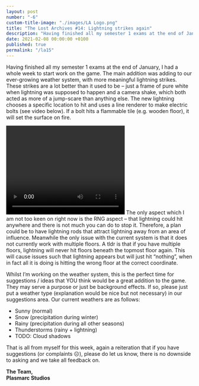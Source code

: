 ```yaml
---
layout: post
number: "-6"
custom-title-image: "./images/LA Logo.png"
title: "The Lost Archives #14: Lightning strikes again"
description: "Having finished all my semester 1 exams at the end of January, I had a whole week to start work on the game. The main addition was adding to our ever-growing weather system, with more meaningful lightning strikes. These strikes are a lot better than it used to be – just a frame of pure white when lightning was supposed to happen and a camera shake, which both acted as more of a jump-scare than anything else. The new lightning chooses a specific location to hit and uses a line renderer to make electric bolts (see video below). If a bolt hits a flammable tile (e.g. wooden floor), it will set the surface on fire. "
date: 2021-02-08 00:00:00 +0100
published: true
permalink: "/la15"
---
```

Having finished all my semester 1 exams at the end of January, I had a whole week to start work on the game. The main addition was adding to our ever-growing weather system, with more meaningful lightning strikes. These strikes are a lot better than it used to be – just a frame of pure white when lightning was supposed to happen and a camera shake, which both acted as more of a jump-scare than anything else. The new lightning chooses a specific location to hit and uses a line renderer to make electric bolts (see video below). If a bolt hits a flammable tile (e.g. wooden floor), it will set the surface on fire. 

<video width="320" height="240" controls>
<source src="./forensic-friday-media/-la15/lightning_strikes.mp4" type="video/mp4">
Your browser does not support the video tag.
</video>
The only aspect which I am not too keen on right now is the RNG aspect – that lightning could hit anywhere and there is not much you can do to stop it. Therefore, a plan could be to have lightning rods that attract lightning away from an area of influence. Meanwhile the only issue with the current system is that it does not currently work with multiple floors. A tldr is that if you have multiple floors, lightning will never hit floors beneath the topmost floor again. This will cause issues such that lightning appears but will just hit “nothing”, when in fact all it is doing is hitting the wrong floor at the correct coordinate.

Whilst I’m working on the weather system, this is the perfect time for suggestions / ideas that YOU think would be a great addition to the game. They may serve a purpose or just be background effects. If so, please just put a weather type (explanation would be nice but not necessary) in our ⁠suggestions area. Our current weathers are as follows:
- Sunny (normal)
- Snow (precipitation during winter)
- Rainy (precipitation during all other seasons)
- Thunderstorms (rainy + lightning)
- TODO: Cloud shadows

That is all from myself for this week, again a reiteration that if you have suggestions (or complaints ☹️), please do let us know, there is no downside to asking and we take all feedback on.

**The Team,**\
**Plasmarc Studios**
